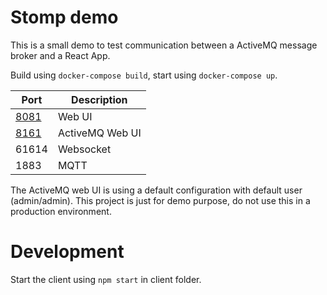 # Stomp demo

This is a small demo to test communication between a ActiveMQ message broker and a React App.

Build using `docker-compose build`, start using `docker-compose up`.

| Port                          | Description     |
| ----------------------------- | --------------- |
| [8081](http://localhost:8081) | Web UI          |
| [8161](http://localhost:8161) | ActiveMQ Web UI |
| 61614                         | Websocket       |
| 1883                          | MQTT            |

The ActiveMQ web UI is using a default configuration with default user (admin/admin). 
This project is just for demo purpose, do not use this in a production environment.

# Development
Start the client using `npm start` in client folder.
